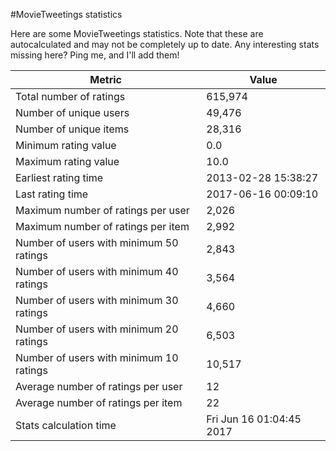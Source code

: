 #MovieTweetings statistics

Here are some MovieTweetings statistics. Note that these are autocalculated and may not be completely up to date. Any interesting stats missing here? Ping me, and I'll add them!

Metric | Value
--- | ---
Total number of ratings                 | 615,974
Number of unique users                  | 49,476
Number of unique items                  | 28,316
Minimum rating value                    | 0.0
Maximum rating value                    | 10.0
Earliest rating time                    | 2013-02-28 15:38:27
Last rating time                        | 2017-06-16 00:09:10
Maximum number of ratings per user      | 2,026
Maximum number of ratings per item      | 2,992
Number of users with minimum 50 ratings | 2,843
Number of users with minimum 40 ratings | 3,564
Number of users with minimum 30 ratings | 4,660
Number of users with minimum 20 ratings | 6,503
Number of users with minimum 10 ratings | 10,517
Average number of ratings per user      | 12
Average number of ratings per item      | 22
Stats calculation time                  | Fri Jun 16 01:04:45 2017

